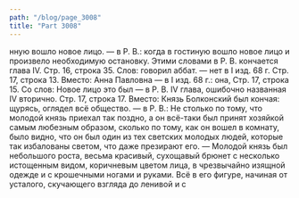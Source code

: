 ```yaml
---
path: "/blog/page_3008"
title: "Part 3008"
---
```


нную вошло новое лицо. — в Р. В.: когда в гостиную вошло новое лицо и произвело необходимую остановку. Этими словами в Р. В. кончается глава IV.
Стр. 16, строка 35.
Слов: говорил аббат. — нет в I изд. 68 г.
Стр. 17, строка 13.
Вместо: Анна Павловна — в I изд. 68 г.: она,
Стр. 17, строка 15.
Со слов: Новое лицо это был — в Р. В. IV глава, ошибочно названная IV вторично.
Стр. 17, строка 17.
Вместо: Князь Болконский был кончая: щурясь, оглядел всё общество. — в Р. В.: Не столько по тому, что молодой князь приехал так поздно, а он всё-таки был принят хозяйкой самым любезным образом, сколько по тому, как он вошел в комнату, было видно, что он был один из тех светских молодых людей, которые так избалованы светом, что даже презирают его. — Молодой князь был небольшого роста, весьма красивый, сухощавый брюнет с несколько истощенным видом, коричневым цветом лица, в чрезвычайно изящной одежде и с крошечными ногами и руками. Всё в его фигуре, начиная от усталого, скучающего взгляда до ленивой и с
